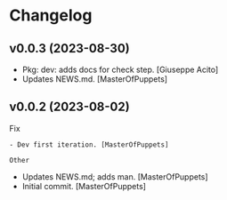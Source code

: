 Changelog
=========


v0.0.3 (2023-08-30)
-------------------
- Pkg: dev: adds docs for check step. [Giuseppe Acito]
- Updates NEWS.md. [MasterOfPuppets]


v0.0.2 (2023-08-02)
-------------------

Fix
~~~
- Dev first iteration. [MasterOfPuppets]

Other
~~~~~
- Updates NEWS.md; adds man. [MasterOfPuppets]
- Initial commit. [MasterOfPuppets]


